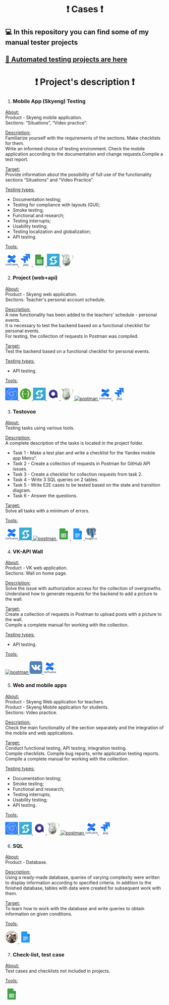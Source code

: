 
<h1 align="center">	&#10071 Cases &#10071</h1>

<p><h2>&#128187 In this repository you can find some of my manual tester projects</h2></p>
<p><h2><a href="https://github.com/evgenfromgus/Automation-Python"> &#129302 Automated testing projects are here</a></h2></p>
<h1 align="center">	&#10071 Project's description &#10071</h1>

1. ### **Mobile App (Skyeng) Testing**

<ins>About:</ins><br>
Product - Skyeng mobile application.<br>
Sections: “Situations”, “Video practice”.<br>

<ins>Description:</ins><br>
Familiarize yourself with the requirements of the sections. Make checklists for them.<br>
Write an informed choice of testing environment. Check the mobile application according to the documentation and change requests.Compile a test report.<br>

<ins>Target:</ins><br>
Provide information about the possibility of full use of the functionality
sections “Situations” and “Video Practice”.

<ins>Testing types:</ins><br> 
- Documentation testing;
- Testing for compliance with layouts (GUI);
- Smoke testing;
- Functional and research;
- Testing interrupts;
- Usability testing;
- Testing localization and globalization;
- API testing.

<ins>Tools:</ins><br>

<a href="https://www.atlassian.com/software/confluence" target="_blank" rel="noreferrer"> <img src="https://raw.githubusercontent.com/devicons/devicon/master/icons/confluence/confluence-original-wordmark.svg" alt="confluence" width="40" height="40"/> </a>
<a href="https://www.atlassian.com/ru/software/jira" target="_blank" rel="noreferrer"> <img src="https://raw.githubusercontent.com/devicons/devicon/master/icons/jira/jira-original-wordmark.svg" alt="Jira" width="40" height="40"/> </a> 
<a href="https://www.google.com/intl/ru/sheets/about/" target="_blank" rel="noreferrer"> <img src="icon/icons8-google-sheets.svg" alt="miro" width="40" height="40"/> </a>
<a href="https://sitechco.ru/" target="_blank" rel="noreferrer"> <img src="icon/sitechko.png" alt="miro" width="40" height="40"/> </a> 
<a href="https://www.charlesproxy.com/" target="_blank" rel="noreferrer"> <img src="icon/charles_icon.svg" alt="miro" width="40" height="40"/> </a> 

2. ### **Project (web+api)**

<ins>About:</ins><br>
Product - Skyeng web application.<br>
Sections: Teacher's personal account schedule.<br>

<ins>Description:</ins><br>
A new functionality has been added to the teachers' schedule - personal events.<br>
It is necessary to test the backend based on a functional checklist for personal events.<br>
For testing, the collection of requests in Postman was compiled.

<ins>Target:</ins><br>
Test the backend based on a functional checklist for personal events.

<ins>Testing types:</ins><br> 
- API testing.

<ins>Tools:</ins><br>

<a href="" target="_blank" rel="noreferrer"> <img src="icon/devtools.png" alt="miro" width="40" height="40"/> </a> 
<a href="https://swagger.io/" target="_blank" rel="noreferrer"> <img src="icon/swagger-svgrepo-com.svg" alt="miro" width="40" height="40"/> </a>
<a href="https://sitechco.ru/" target="_blank" rel="noreferrer"> <img src="icon/sitechko.png" alt="miro" width="40" height="40"/> </a> 
<a href="https://app.qase.io/" target="_blank" rel="noreferrer"> <img src="icon/Qaseio.png" alt="miro" width="40" height="40"/> </a> 
<a href="https://www.charlesproxy.com/" target="_blank" rel="noreferrer"> <img src="icon/charles_icon.svg" alt="miro" width="40" height="40"/> </a> 
<a href="https://postman.com" target="_blank" rel="noreferrer"> <img src="https://www.vectorlogo.zone/logos/getpostman/getpostman-icon.svg" alt="postman" width="40" height="40"/> </a> 
<a href="https://www.atlassian.com/software/confluence" target="_blank" rel="noreferrer"> <img src="https://raw.githubusercontent.com/devicons/devicon/master/icons/confluence/confluence-original-wordmark.svg" alt="confluence" width="40" height="40"/> </a> 
<a href="https://www.atlassian.com/ru/software/jira" target="_blank" rel="noreferrer"> <img src="https://raw.githubusercontent.com/devicons/devicon/master/icons/jira/jira-original-wordmark.svg" alt="Jira" width="40" height="40"/> </a> 

3. ### **Testovoe**

<ins>About:</ins><br>
Testing tasks using various tools.<br>

<ins>Description:</ins><br>
A complete description of the tasks is located in the project folder. 
- Task 1 - Make a test plan and write a checklist for the Yandex mobile app Metro".<br>
- Task 2 - Create a collection of requests in Postman for GitHub API issues.<br>
- Task 3 - Create a checklist for collection requests from task 2.<br>
- Task 4 - Write 3 SQL queries on 2 tables.<br>
- Task 5 - Write E2E cases to be tested based on the state and transition diagram.
- Task 6 - Answer the questions.

<ins>Target:</ins><br>
Solve all tasks with a minimum of errors.

<ins>Tools:</ins><br>

<a href="https://www.atlassian.com/software/confluence" target="_blank" rel="noreferrer"> <img src="https://raw.githubusercontent.com/devicons/devicon/master/icons/confluence/confluence-original-wordmark.svg" alt="confluence" width="40" height="40"/> </a>
<a href="https://sitechco.ru/" target="_blank" rel="noreferrer"> <img src="icon/sitechko.png" alt="miro" width="40" height="40"/> </a> 
<a href="https://postman.com" target="_blank" rel="noreferrer"> <img src="https://www.vectorlogo.zone/logos/getpostman/getpostman-icon.svg" alt="postman" width="40" height="40"/> </a> 
<a href="https://www.google.com/intl/ru/sheets/about/" target="_blank" rel="noreferrer"> <img src="icon/icons8-google-sheets.svg" alt="miro" width="40" height="40"/> </a>
<a href="https://docs.google.com/document/u/0/?hl=ru" target="_blank" rel="noreferrer"> <img src="icon/icons8-google-docs.svg" alt="miro" width="40" height="40"/> </a>
<a href="https://www.postgresql.org" target="_blank" rel="noreferrer"> <img src="https://raw.githubusercontent.com/devicons/devicon/master/icons/postgresql/postgresql-original-wordmark.svg" alt="postgresql" width="40" height="40"/> </a> 

4. ### **VK-API Wall**

<ins>About:</ins><br>
Product - VK web application.<br>
Sections: Wall on home page.<br>

<ins>Description:</ins><br>
Solve the issue with authorization access for the collection of overgrowths.<br>
Understand how to generate requests for the backend to add a picture to the wall.

<ins>Target:</ins><br>
Create a collection of requests in Postman to upload posts with a picture to the wall.<br>
Compile a complete manual for working with the collection.

<ins>Testing types:</ins><br> 
- API testing.

<ins>Tools:</ins><br>

<a href="https://postman.com" target="_blank" rel="noreferrer"> <img src="https://www.vectorlogo.zone/logos/getpostman/getpostman-icon.svg" alt="postman" width="40" height="40"/> </a> 
<a href="https://vk.com" target="_blank" rel="noreferrer"> <img src="icon/vk-svgrepo-com.svg" alt="postman" width="40" height="40"/> </a> 
<a href="https://www.atlassian.com/software/confluence" target="_blank" rel="noreferrer"> <img src="https://raw.githubusercontent.com/devicons/devicon/master/icons/confluence/confluence-original-wordmark.svg" alt="confluence" width="40" height="40"/> </a>

5. ### **Web and mobile apps**
<ins>About:</ins><br>
Product - Skyeng Web application for teachers.<br>
Product - Skyeng Mobile application for students.<br>
Sections: Video practice.<br>

<ins>Description:</ins><br>
Check the main functionality of the section separately and the integration of the mobile and web applications.<br>


<ins>Target:</ins><br>
Conduct functional testing, API testing, integration testing.<br> 
Compile checklists. Compile bug reports, write application testing reports.<br>
Compile a complete manual for working with the collection.<br>

<ins>Testing types:</ins><br> 
- Documentation testing;
- Smoke testing;
- Functional and research;
- Testing interrupts;
- Usability testing;
- API testing.

<ins>Tools:</ins><br>

<a href="" target="_blank" rel="noreferrer"> <img src="icon/devtools.png" alt="miro" width="40" height="40"/> </a> 
<a href="https://sitechco.ru/" target="_blank" rel="noreferrer"> <img src="icon/sitechko.png" alt="miro" width="40" height="40"/> </a> 
<a href="https://app.qase.io/" target="_blank" rel="noreferrer"> <img src="icon/Qaseio.png" alt="miro" width="40" height="40"/> </a> 
<a href="https://www.charlesproxy.com/" target="_blank" rel="noreferrer"> <img src="icon/charles_icon.svg" alt="miro" width="40" height="40"/> </a> 
<a href="https://postman.com" target="_blank" rel="noreferrer"> <img src="https://www.vectorlogo.zone/logos/getpostman/getpostman-icon.svg" alt="postman" width="40" height="40"/> </a> 
<a href="https://www.atlassian.com/software/confluence" target="_blank" rel="noreferrer"> <img src="https://raw.githubusercontent.com/devicons/devicon/master/icons/confluence/confluence-original-wordmark.svg" alt="confluence" width="40" height="40"/> </a> 
<a href="https://www.atlassian.com/ru/software/jira" target="_blank" rel="noreferrer"> <img src="https://raw.githubusercontent.com/devicons/devicon/master/icons/jira/jira-original-wordmark.svg" alt="Jira" width="40" height="40"/> </a> 

6. ### **SQL**
<ins>About:</ins><br>
Product - Database.<br>

<ins>Description:</ins><br> 
Using a ready-made database, queries of varying complexity were written to display information according to specified 
criteria. In addition to the finished database, tables with data were created for subsequent work with them.<br>

<ins>Target:</ins><br>
To learn how to work with the database and write queries to obtain information on given conditions.


<ins>Tools:</ins><br>

<a href="https://dbeaver.io/" target="_blank" rel="noreferrer"> <img src="icon/DBeaver.svg" alt="dbeaver" width="40" height="40"/> </a> 
<a href="https://docs.google.com/document/u/0/?hl=ru" target="_blank" rel="noreferrer"> <img src="icon/icons8-google-docs.svg" alt="miro" width="40" height="40"/> </a>


7. ### **Сheck-list, test case**

<ins>About:</ins><br>
Test cases and checklists not included in projects.<br>

<ins>Tools:</ins><br>

<a href="https://www.google.com/intl/ru/sheets/about/" target="_blank" rel="noreferrer"> <img src="icon/icons8-google-sheets.svg" alt="miro" width="40" height="40"/> </a>
